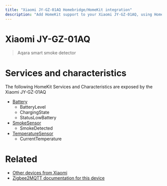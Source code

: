 ```yaml
---
title: "Xiaomi JY-GZ-01AQ Homebridge/HomeKit integration"
description: "Add HomeKit support to your Xiaomi JY-GZ-01AQ, using Homebridge, Zigbee2MQTT and homebridge-z2m."
---
```

<!---
This file has been GENERATED using src/docgen/docgen.ts
DO NOT EDIT THIS FILE MANUALLY!
-->
# Xiaomi JY-GZ-01AQ
> Aqara smart smoke detector


# Services and characteristics
The following HomeKit Services and Characteristics are exposed by
the Xiaomi JY-GZ-01AQ

* [Battery](../../battery.md)
  * BatteryLevel
  * ChargingState
  * StatusLowBattery
* [SmokeSensor](../../sensors.md)
  * SmokeDetected
* [TemperatureSensor](../../sensors.md)
  * CurrentTemperature


# Related
* [Other devices from Xiaomi](../index.md#xiaomi)
* [Zigbee2MQTT documentation for this device](https://www.zigbee2mqtt.io/devices/JY-GZ-01AQ.html)